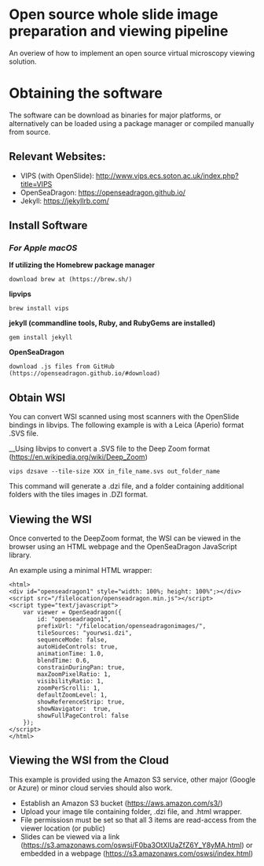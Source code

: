 # Open source whole slide image preparation and viewing pipeline
An overiew of how to implement an open source virtual microscopy viewing solution.

# Obtaining the software
The software can be download as binaries for major platforms, or alternatively can be loaded using a package manager or compiled manually from source.

## Relevant Websites:
- VIPS (with OpenSlide): http://www.vips.ecs.soton.ac.uk/index.php?title=VIPS
- OpenSeaDragon: https://openseadragon.github.io/
- Jekyll: https://jekyllrb.com/

## Install Software

### _For Apple macOS_ 

__If utilizing the Homebrew package manager__

`download brew at (https://brew.sh/)`

__lipvips__

`brew install vips`

__jekyll (commandline tools, Ruby, and RubyGems are installed)__

`gem install jekyll`

__OpenSeaDragon__

`download .js files from GitHub (https://openseadragon.github.io/#download)`

## Obtain WSI

You can convert WSI scanned using most scanners with the OpenSlide bindings in libvips.  The following example is with a Leica (Aperio) format .SVS file.

__Using libvips to convert a .SVS file to the Deep Zoom format (https://en.wikipedia.org/wiki/Deep_Zoom)

`vips dzsave --tile-size XXX in_file_name.svs out_folder_name`

This command will generate a .dzi file, and a folder containing additional folders with the tiles images in .DZI format.

## Viewing the WSI

Once converted to the DeepZoom format, the WSI can be viewed in the browser using an HTML webpage and the OpenSeaDragon JavaScript library.

An example using a minimal HTML wrapper:

```
<html>
<div id="openseadragon1" style="width: 100%; height: 100%";></div>
<script src="/filelocation/openseadragon.min.js"></script>
<script type="text/javascript">
    var viewer = OpenSeadragon({
        id: "openseadragon1",
        prefixUrl: "/filelocation/openseadragonimages/",
        tileSources: "yourwsi.dzi",
        sequenceMode: false,
        autoHideControls: true,
        animationTime: 1.0,
        blendTime: 0.6,
        constrainDuringPan: true,
        maxZoomPixelRatio: 1,
        visibilityRatio: 1,
        zoomPerScrolli: 1,
        defaultZoomLevel: 1,
        showReferenceStrip: true,
        showNavigator:  true,
	    showFullPageControl: false 
    });
</script>
</html>
```

## Viewing the WSI from the Cloud

This example is provided using the Amazon S3 service, other major (Google or Azure) or minor cloud servies should also work.

* Establish an Amazon S3 bucket (https://aws.amazon.com/s3/)
* Upload your image tile containing folder, .dzi file, and .html wrapper.
* File permissiosn must be set so that all 3 items are read-access from the viewer location (or public)
* Slides can be viewed via a link (https://s3.amazonaws.com/oswsi/F0ba3OtXIUaZfZ6Y_Y8yMA.html) or embedded in a webpage (https://s3.amazonaws.com/oswsi/index.html)

